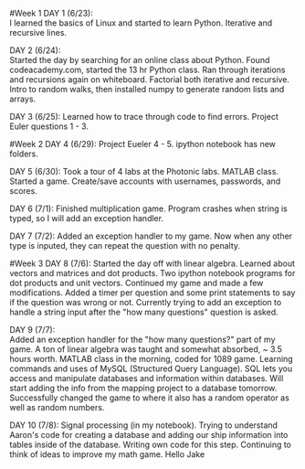 #Week 1
DAY 1 (6/23):  
I learned the basics of Linux and started to learn Python.  Iterative and recursive lines.  

DAY 2 (6/24):  
Started the day by searching for an online class about Python.  Found codeacademy.com, started the 13 hr Python class.  Ran through iterations and recursions again on whiteboard.  Factorial both iterative and recursive.  Intro to random walks, then installed numpy to generate random lists and arrays.

DAY 3 (6/25): 
Learned how to trace through code to find errors. Project Euler questions 1 - 3.

#Week 2
DAY 4 (6/29): 
Project Eueler 4 - 5.  ipython notebook has new folders.

DAY 5 (6/30):
Took a tour of 4 labs at the Photonic labs.  MATLAB class.  Started a game.  Create/save accounts with usernames, passwords, and scores.

DAY 6 (7/1):
Finished multiplication game.  Program crashes when string is typed, so I will add an exception handler.

DAY 7 (7/2):
Added an exception handler to my game.  Now when any other type is inputed, they can repeat the question with no penalty.

#Week 3
DAY 8 (7/6):
Started the day off with linear algebra.  Learned about vectors and matrices and dot products.  Two ipython notebook programs for dot products and unit vectors.  Continued my game and made a few modifications.  Added a timer per question and some print statements to say if the question was wrong or not.  Currently trying to add an exception to handle a string input after the "how many questions" question is asked.

DAY 9 (7/7):  
Added an exception handler for the "how many questions?" part of my game.  A ton of linear algebra was taught and somewhat absorbed, ~ 3.5 hours worth.  MATLAB class in the morning, coded for 1089 game.  Learning commands and uses of MySQL (Structured Query Language).  SQL lets you access and manipulate databases and information within databases.  Will start adding the info from the mapping project to a database tomorrow. Successfully changed the game to where it also has a random operator as well as random numbers.  

DAY 10 (7/8):
Signal processing (in my notebook).  Trying to understand Aaron's code for creating a database and adding our ship information into tables inside of the database.  Writing own code for this step.  Continuing to think of ideas to improve my math game.
Hello Jake

